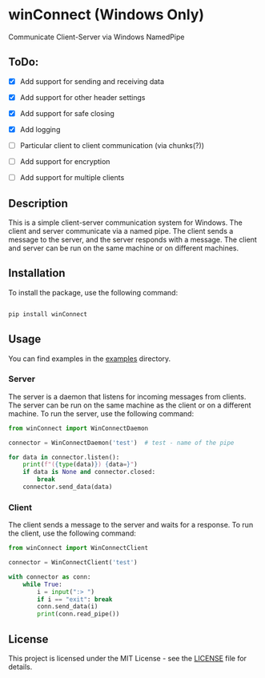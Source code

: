 # winConnect (Windows Only)
Communicate Client-Server via Windows NamedPipe

## ToDo:

- [x] Add support for sending and receiving data
- [x] Add support for other header settings
- [x] Add support for safe closing
- [x] Add logging
- [ ] Particular client to client communication (via chunks(?))
- [ ] Add support for encryption
- [ ] Add support for multiple clients


## Description

This is a simple client-server communication system for Windows. The client and server communicate via a named pipe. The client sends a message to the server, and the server responds with a message. The client and server can be run on the same machine or on different machines.

## Installation

To install the package, use the following command:

```bash

pip install winConnect

```

## Usage

You can find examples in the [examples](examples) directory.

### Server

The server is a daemon that listens for incoming messages from clients. The server can be run on the same machine as the client or on a different machine. To run the server, use the following command:

```python
from winConnect import WinConnectDaemon

connector = WinConnectDaemon('test')  # test - name of the pipe

for data in connector.listen():
    print(f"({type(data)}) {data=}")
    if data is None and connector.closed:
        break
    connector.send_data(data)
```

### Client

The client sends a message to the server and waits for a response. To run the client, use the following command:

```python
from winConnect import WinConnectClient

connector = WinConnectClient('test')

with connector as conn:
    while True:
        i = input(":> ")
        if i == "exit": break
        conn.send_data(i)
        print(conn.read_pipe())
```

## License

This project is licensed under the MIT License - see the [LICENSE](LICENSE) file for details.
